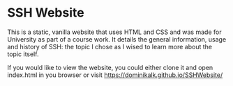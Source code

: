 # SSH Website

This is a static, vanilla website that uses HTML and CSS and was made for University as part of a course work.
It details the general information, usage and history of SSH: the topic I chose as I wised to learn more about the topic itself.

If you would like to view the website, you could either clone it and open index.html in you browser or visit https://dominikalk.github.io/SSHWebsite/
